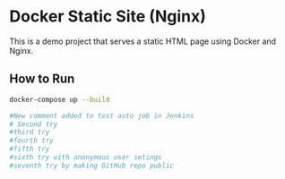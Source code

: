 # Docker Static Site (Nginx)

This is a demo project that serves a static HTML page using Docker and Nginx.

## How to Run

```bash
docker-compose up --build

#New comment added to test auto job in Jenkins
# Second try
#third try
#fourth try
#fifth try
#sixth try with anonymous user setings
#seventh try by making GitHub repo public
